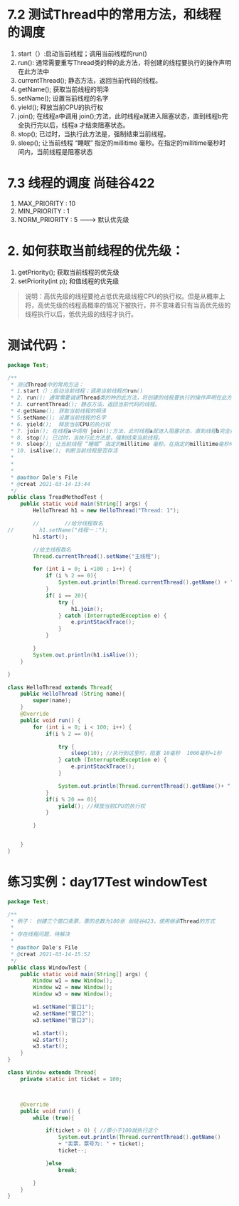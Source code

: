 # 7.2 测试Thread中的常用方法，和线程的调度
1. start（）:启动当前线程；调用当前线程的run()
2. run(): 通常需要重写Thread类的种的此方法，将创建的线程要执行的操作声明在此方法中
3. currentThread(); 静态方法，返回当前代码的线程。
 4. getName(); 获取当前线程的明泽
 5. setName(); 设置当前线程的名字
 6. yield();  释放当前CPU的执行权
 7. join(); 在线程a中调用 join();方法，此时线程a就进入阻塞状态，直到线程b完全执行完以后，线程a 才结束阻塞状态。
 8. stop(); 已过时，当执行此方法是，强制结束当前线程。
 9. sleep(); 让当前线程 “睡眠” 指定的millitime 毫秒。在指定的millitime毫秒时间内，当前线程是阻塞状态
 
# 7.3 线程的调度 尚硅谷422
1. MAX_PRIORITY : 10
2. MIN_PRIORITY : 1
3. NORM_PRIORITY : 5  ---> 默认优先级

# 2. 如何获取当前线程的优先级：
1. getPriority(); 获取当前线程的优先级
2. setPriority(int p); 和值线程的优先级
> 说明：高优先级的线程要抢占低优先级线程CPU的执行权。但是从概率上将，高优先级的线程高概率的情况下被执行，并不意味着只有当高优先级的线程执行以后，低优先级的线程才执行。
 
# 测试代码：
```java
package Test;

/**
 * 测试Thread中的常用方法：
 * 1.start（）:启动当前线程；调用当前线程的run()
 * 2. run(): 通常需要诚谢Thread类的种的此方法，将创建的线程要执行的操作声明在此方法中
 * 3. currentThread(); 静态方法，返回当前代码的线程。
 * 4.getName(); 获取当前线程的明泽
 * 5.setName(); 设置当前线程的名字
 * 6. yield();  释放当前CPU的执行权
 * 7. join(); 在线程a中调用 join();方法，此时线程a就进入阻塞状态，直到线程b完全执行完以后，线程a 才结束阻塞状态。
 * 8. stop(); 已过时，当执行此方法是，强制结束当前线程。
 * 9. sleep(); 让当前线程 “睡眠” 指定的millitime 毫秒。在指定的millitime毫秒时间内，当前线程是阻塞状态。
 * 10. isAlive(); 判断当前线程是否存活
 *
 *
 *
 * @author Dale's File
 * @creat 2021-03-14-13:44
 */
public class TreadMethodTest {
    public static void main(String[] args) {
        HelloThread h1 = new HelloThread("Thread: 1");

        //        //给分线程取名
//        h1.setName("线程一：");
        h1.start();

        //给主线程取名
        Thread.currentThread().setName("主线程");

        for (int i = 0; i <100 ; i++) {
            if (i % 2 == 0){
                System.out.println(Thread.currentThread().getName() + ":" + i);
            }
            if( i == 20){
                try {
                    h1.join();
                } catch (InterruptedException e) {
                    e.printStackTrace();
                }
            }

        }
        System.out.println(h1.isAlive());
    }

}

class HelloThread extends Thread{
    public HelloThread (String name){
        super(name);
    }
    @Override
    public void run() {
        for (int i = 0; i < 100; i++) {
            if(i % 2 == 0){

                try {
                    sleep(10); //执行到这里时，阻塞 10毫秒  1000毫秒=1秒
                } catch (InterruptedException e) {
                    e.printStackTrace();
                }

                System.out.println(Thread.currentThread().getName()+ ":" + i);
            }
            if(i % 20 == 0){
                yield(); //释放当前CPU的执行权
            }

        }


    }
}
```

# 练习实例：day17Test windowTest
```java
package Test;

/**
 * 例子： 创建三个窗口卖票，票的总数为100张 尚硅谷423，使用继承Thread的方式
 *
 * 存在线程问题，待解决
 *
 * @author Dale's File
 * @creat 2021-03-14-15:52
 */
public class WindowTest {
    public static void main(String[] args) {
        Window w1 = new Window();
        Window w2 = new Window();
        Window w3 = new Window();

        w1.setName("窗口1");
        w2.setName("窗口2");
        w3.setName("窗口3");

        w1.start();
        w2.start();
        w3.start();
    }
}

class Window extends Thread{
    private static int ticket = 100;



    @Override
    public void run() {
        while (true){

            if(ticket > 0) { //票小于100就执行这个
                System.out.println(Thread.currentThread().getName()
                + "卖票，票号为: " + ticket);
                ticket--;

            }else
                break;

        }
    }
}
```


